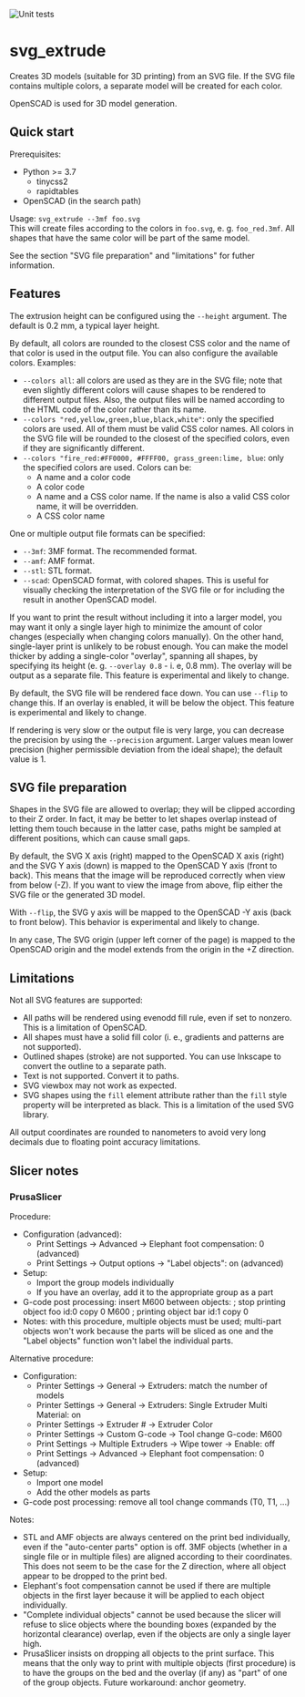 ![Unit tests](https://github.com/deffi/svg_extrude/workflows/Unit%20tests/badge.svg)

svg_extrude
===========

Creates 3D models (suitable for 3D printing) from an SVG file. If the SVG file
contains multiple colors, a separate model will be created for each color. 

OpenSCAD is used for 3D model generation.


Quick start
-----------

Prerequisites:
  * Python >= 3.7
      * tinycss2
      * rapidtables
  * OpenSCAD (in the search path) 

Usage: `svg_extrude --3mf foo.svg`\
This will create files according to the colors in `foo.svg`, e. g.
`foo_red.3mf`. All shapes that have the same color will be part of the same
model.

See the section "SVG file preparation" and "limitations" for futher information.
      

Features
--------

The extrusion height can be configured using the `--height` argument. The
default is 0.2 mm, a typical layer height.

By default, all colors are rounded to the closest CSS color and the name of that
color is used in the output file. You can also configure the available colors.
Examples:
  * `--colors all`: all colors are used as they are in the SVG file; note that
    even slightly different colors will cause shapes to be rendered to different
    output files. Also, the output files will be named according to the HTML
    code of the color rather than its name.
  * `--colors "red,yellow,green,blue,black,white"`: only the specified colors
    are used. All of them must be valid CSS color names. All colors in the SVG
    file will be rounded to the closest of the specified colors, even if they
    are significantly different.
  * `--colors "fire_red:#FF0000, #FFFF00, grass_green:lime, blue`: only the
    specified colors are used. Colors can be:
      * A name and a color code
      * A color code
      * A name and a CSS color name. If the name is also a valid CSS color name,
        it will be overridden.
      * A CSS color name

One or multiple output file formats can be specified:
  * `--3mf`: 3MF format. The recommended format.
  * `--amf`: AMF format.
  * `--stl`: STL format.
  * `--scad`: OpenSCAD format, with colored shapes. This is useful for visually
    checking the interpretation of the SVG file or for including the result in
    another OpenSCAD model.

If you want to print the result without including it into a larger model, you
may want it only a single layer high to minimize the amount of color changes
(especially when changing colors manually). On the other hand, single-layer
print is unlikely to be robust enough. You can make the model thicker by adding
a single-color "overlay", spanning all shapes, by specifying its height (e. g.
`--overlay 0.8` - i. e, 0.8 mm). The overlay will be output as a separate file.
This feature is experimental and likely to change. 

By default, the SVG file will be rendered face down. You can use `--flip` to
change this. If an overlay is enabled, it will be below the object. This feature
is experimental and likely to change.

If rendering is very slow or the output file is very large, you can decrease the
precision by using the `--precision` argument. Larger values mean lower
precision (higher permissible deviation from the ideal shape); the default value
is 1. 


SVG file preparation
--------------------

Shapes in the SVG file are allowed to overlap; they will be clipped according to
their Z order. In fact, it may be better to let shapes overlap instead of
letting them touch because in the latter case, paths might be sampled at
different positions, which can cause small gaps.

By default, the SVG X axis (right) mapped to the OpenSCAD X axis (right) and the
SVG Y axis (down) is mapped to the OpenSCAD Y axis (front to back). This means
that the image will be reproduced correctly when view from below (-Z). If you
want to view the image from above, flip either the SVG file or the generated 3D
model.

With `--flip`, the SVG y axis will be mapped to the OpenSCAD -Y
axis (back to front below). This behavior is experimental and likely to change.

In any case, The SVG origin (upper left corner of the page) is mapped to the
OpenSCAD origin and the model extends from the origin in the +Z direction.


Limitations
-----------

Not all SVG features are supported:
  * All paths will be rendered using evenodd fill rule, even if set to nonzero.
    This is a limitation of OpenSCAD.
  * All shapes must have a solid fill color (i. e., gradients and patterns are
    not supported).
  * Outlined shapes (stroke) are not supported. You can use Inkscape to convert
    the outline to a separate path.
  * Text is not supported. Convert it to paths.
  * SVG viewbox may not work as expected.
  * SVG shapes using the `fill` element attribute rather than the `fill` style
    property will be interpreted as black. This is a limitation of the used SVG
    library.

All output coordinates are rounded to nanometers to avoid very long decimals due
to floating point accuracy limitations.


Slicer notes
------------

### PrusaSlicer

Procedure:
  * Configuration (advanced):
      * Print Settings -> Advanced -> Elephant foot compensation: 0 (advanced)
      * Print Settings -> Output options -> "Label objects": on (advanced)
  * Setup:
      * Import the group models individually
      * If you have an overlay, add it to the appropriate group as a part 
  * G-code post processing: insert M600 between objects:
        ; stop printing object foo id:0 copy 0
        M600
        ; printing object bar id:1 copy 0
  * Notes: with this procedure, multiple objects must be used; multi-part
    objects won't work because the parts will be sliced as one and the "Label
    objects" function won't label the individual parts.
  
Alternative procedure:
  * Configuration:
      * Printer Settings -> General -> Extruders: match the number of models
      * Printer Settings -> General -> Extruders: Single Extruder Multi
        Material: on
      * Printer Settings -> Extruder # -> Extruder Color
      * Printer Settings -> Custom G-code -> Tool change G-code:
            M600
      * Print Settings -> Multiple Extruders -> Wipe tower -> Enable: off
      * Print Settings -> Advanced -> Elephant foot compensation: 0 (advanced)
  * Setup:
      * Import one model
      * Add the other models as parts
  * G-code post processing: remove all tool change commands (T0, T1, ...)

Notes:
  * STL and AMF objects are always centered on the print bed individually, even
    if the "auto-center parts" option is off. 3MF objects (whether in a single
    file or in multiple files) are aligned according to their coordinates. This
    does not seem to be the case for the Z direction, where all object appear to
    be dropped to the print bed.
  * Elephant's foot compensation cannot be used if there are multiple objects in
    the first layer because it will be applied to each object individually.
  * "Complete individual objects" cannot be used because the slicer will refuse
    to slice objects where the bounding boxes (expanded by the horizontal
    clearance) overlap, even if the objects are only a single layer high.
  * PrusaSlicer insists on dropping all objects to the print surface. This means
    that the only way to print with multiple objects (first procedure) is to
    have the groups on the bed and the overlay (if any) as "part" of one of the
    group objects. Future workaround: anchor geometry.
